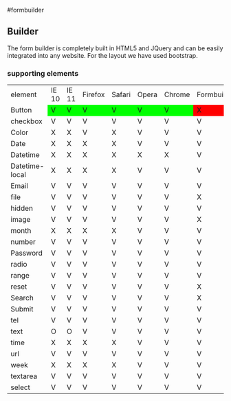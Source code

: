 #formbuilder

## Builder
The form builder is completely built in HTML5 and JQuery and can be easily integrated into any website. For the layout we have used bootstrap.

### supporting elements
<table>
	<tr>
		<td>element</td>
		<td>IE 10</td>
		<td>IE 11</td>
		<td>Firefox</td>
		<td>Safari</td>
		<td>Opera</td>
		<td>Chrome</td>
		<td>Formbuilder</td>
	</tr>
	<tr>
		<td>Button</td>
		<td style="background-color:#0F0;">V</td>
		<td style="background-color:#0F0;">V</td>
		<td style="background-color:#0F0;">V</td>
		<td style="background-color:#0F0;">V</td>
		<td style="background-color:#0F0;">V</td>
		<td style="background-color:#0F0;">V</td>
		<td style="background-color:#F00;">X</td>
	</tr>
	<tr>
		<td>checkbox</td>
		<td>V</td>
		<td>V</td>
		<td>V</td>
		<td>V</td>
		<td>V</td>
		<td>V</td>
		<td>V</td>
	</tr>
	<tr>
		<td>Color</td>
		<td>X</td>
		<td>X</td>
		<td>V</td>
		<td>X</td>
		<td>V</td>
		<td>V</td>
		<td>V</td>
	</tr>
	<tr>
		<td>Date</td>
		<td>X</td>
		<td>X</td>
		<td>X</td>
		<td>X</td>
		<td>V</td>
		<td>V</td>
		<td>V</td>
	</tr>
	<tr>
		<td>Datetime</td>
		<td>X</td>
		<td>X</td>
		<td>X</td>
		<td>X</td>
		<td>X</td>
		<td>X</td>
		<td>V</td>
	</tr>
	<tr>
		<td>Datetime-local</td>
		<td>X</td>
		<td>X</td>
		<td>X</td>
		<td>X</td>
		<td>V</td>
		<td>V</td>
		<td>V</td>
	</tr>
	<tr>
		<td>Email</td>
		<td>V</td>
		<td>V</td>
		<td>V</td>
		<td>V</td>
		<td>V</td>
		<td>V</td>
		<td>V</td>
	</tr>
	<tr>
		<td>file</td>
		<td>V</td>
		<td>V</td>
		<td>V</td>
		<td>V</td>
		<td>V</td>
		<td>V</td>
		<td>X</td>
	</tr>
	<tr>
		<td>hidden</td>
		<td>V</td>
		<td>V</td>
		<td>V</td>
		<td>V</td>
		<td>V</td>
		<td>V</td>
		<td>V</td>
	</tr>
	<tr>
		<td>image</td>
		<td>V</td>
		<td>V</td>
		<td>V</td>
		<td>V</td>
		<td>V</td>
		<td>V</td>
		<td>X</td>
	</tr>
	<tr>
		<td>month</td>
		<td>X</td>
		<td>X</td>
		<td>X</td>
		<td>X</td>
		<td>V</td>
		<td>V</td>
		<td>V</td>
	</tr>
	<tr>
		<td>number</td>
		<td>V</td>
		<td>V</td>
		<td>V</td>
		<td>V</td>
		<td>V</td>
		<td>V</td>
		<td>V</td>
	</tr>
	<tr>
		<td>Password</td>
		<td>V</td>
		<td>V</td>
		<td>V</td>
		<td>V</td>
		<td>V</td>
		<td>V</td>
		<td>V</td>
	</tr>
	<tr>
		<td>radio</td>
		<td>V</td>
		<td>V</td>
		<td>V</td>
		<td>V</td>
		<td>V</td>
		<td>V</td>
		<td>V</td>
	</tr>
	<tr>
		<td>range</td>
		<td>V</td>
		<td>V</td>
		<td>V</td>
		<td>V</td>
		<td>V</td>
		<td>V</td>
		<td>V</td>
	</tr>
	<tr>
		<td>reset</td>
		<td>V</td>
		<td>V</td>
		<td>V</td>
		<td>V</td>
		<td>V</td>
		<td>V</td>
		<td>X</td>
	</tr>
	<tr>
		<td>Search</td>
		<td>V</td>
		<td>V</td>
		<td>V</td>
		<td>V</td>
		<td>V</td>
		<td>V</td>
		<td>X</td>
	</tr>
	<tr>
		<td>Submit</td>
		<td>V</td>
		<td>V</td>
		<td>V</td>
		<td>V</td>
		<td>V</td>
		<td>V</td>
		<td>V</td>
	</tr>
	<tr>
		<td>tel</td>
		<td>V</td>
		<td>V</td>
		<td>V</td>
		<td>V</td>
		<td>V</td>
		<td>V</td>
		<td>V</td>
	</tr>
	<tr>
		<td>text</td>
		<td>O</td>
		<td>O</td>
		<td>V</td>
		<td>V</td>
		<td>V</td>
		<td>V</td>
		<td>V</td>
	</tr>
	<tr>
		<td>time</td>
		<td>X</td>
		<td>X</td>
		<td>X</td>
		<td>X</td>
		<td>V</td>
		<td>V</td>
		<td>V</td>
	</tr>
	<tr>
		<td>url</td>
		<td>V</td>
		<td>V</td>
		<td>V</td>
		<td>V</td>
		<td>V</td>
		<td>V</td>
		<td>V</td>
	</tr>
	<tr>
		<td>week</td>
		<td>X</td>
		<td>X</td>
		<td>X</td>
		<td>X</td>
		<td>V</td>
		<td>V</td>
		<td>V</td>
	</tr>
	<tr>
		<td>textarea</td>
		<td>V</td>
		<td>V</td>
		<td>V</td>
		<td>V</td>
		<td>V</td>
		<td>V</td>
		<td>V</td>
	</tr>
	<tr>
		<td>select</td>
		<td>V</td>
		<td>V</td>
		<td>V</td>
		<td>V</td>
		<td>V</td>
		<td>V</td>
		<td>V</td>
	</tr>
</table>